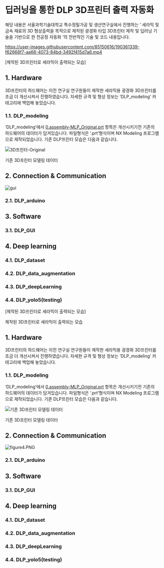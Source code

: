 # 딥러닝을 통한 DLP 3D프린터 출력 자동화

해당 내용은 서울과학기술대학교 특수정밀가공 및 생산연구실에서 진행하는 ‘ 세라믹 및 금속 재료의 3D 형상출력을 목적으로 제작된 광경화 타입 3D프린터 제작 및 딥러닝 기술을 기반으로 한 전공정 자동화 ’의 전반적인 기술 및 코드 내용입니다. 


https://user-images.githubusercontent.com/85150616/190361339-f62668f7-aa68-4073-84bd-3492f415d7a6.mp4

[제작된 3D프린터로 세라믹이 출력되는 모습]

## 1. Hardware

3D프린터의 하드웨어는 이전 연구실 연구원들이 제작한 세라믹용 광경화 3D프린터를 조금 더 개선시켜서 진행하였습니다. 자세한 규격 및 형상 정보는 ‘DLP_modeling’ 카테고리에 백업해 놓았습니다.

### 1.1. DLP_modeling

‘DLP_modeling’에서 [0.assembly-MLP_Original.prt](https://github.com/JinkyoJB/DLP_auto/blob/main/DLP_modeling/0.assembly-MLP_Original.prt) 항목은 개선시키기전 기존의 하드웨어의 데이터가 담겨있습니다. 파일형식은 ‘.prt’형식이며 NX Modeling 프로그램으로 제작되었습니다. 기존 DLP프린터 모습은 다음과 같습니다.

![3D프린터-Original](https://user-images.githubusercontent.com/85150616/190361121-0117c724-f518-464e-87e6-159c2f0b06a6.PNG)

기존 3D프린터 모델링 데이터

## 2. Connection & Communication

![gui](https://user-images.githubusercontent.com/85150616/190361170-b48bb2d1-7426-4bdf-b49c-028ab956ea0a.png)

### 2.1. DLP_arduino

## 3. Software

### 3.1. DLP_GUI

## 4. Deep learning

### 4.1. DLP_dataset

### 4.2. DLP_data_augmentation

### 4.3. DLP_deepLearning

### 4.4. DLP_yolo5(testing)
[제작된 3D프린터로 세라믹이 출력되는 모습]

제작된 3D프린터로 세라믹이 출력되는 모습

## 1. Hardware

3D프린터의 하드웨어는 이전 연구실 연구원들이 제작한 세라믹용 광경화 3D프린터를 조금 더 개선시켜서 진행하였습니다. 자세한 규격 및 형상 정보는 ‘DLP_modeling’ 카테고리에 백업해 놓았습니다.

### 1.1. DLP_modeling

‘DLP_modeling’에서 [0.assembly-MLP_Original.prt](https://github.com/JinkyoJB/DLP_auto/blob/main/DLP_modeling/0.assembly-MLP_Original.prt) 항목은 개선시키기전 기존의 하드웨어의 데이터가 담겨있습니다. 파일형식은 ‘.prt’형식이며 NX Modeling 프로그램으로 제작되었습니다. 기존 DLP프린터 모습은 다음과 같습니다.

![기존 3D프린터 모델링 데이터](https://s3-us-west-2.amazonaws.com/secure.notion-static.com/39c1c0ce-dbaa-4daf-aaa6-1d8ddcb812b9/3D%ED%94%84%EB%A6%B0%ED%84%B0-Original.png)

기존 3D프린터 모델링 데이터

## 2. Connection & Communication

![figure4.PNG](https://s3-us-west-2.amazonaws.com/secure.notion-static.com/867a64d4-15e8-4177-a11d-1cd48342a7c1/figure4.png)

### 2.1. DLP_arduino

## 3. Software

### 3.1. DLP_GUI

## 4. Deep learning

### 4.1. DLP_dataset

### 4.2. DLP_data_augmentation

### 4.3. DLP_deepLearning

### 4.4. DLP_yolo5(testing)
